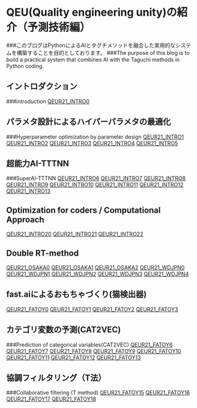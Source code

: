 # QEU(Quality engineering unity)の紹介（予測技術編）

###このブログはPythonによるAIとタグチメソッドを融合した実用的なシステムを構築することを目的としております。
###The purpose of this blog is to build a practical system that combines AI with the Taguchi methods in Python coding.

## イントロダクション
###introduction
[QEUR21_INTRO0](https://yaber1965.github.io/2022-04-02-QEUR21_INTRO0.html)

## パラメタ設計によるハイパーパラメタの最適化
###Hyperparameter optimization by parameter design
[QEUR21_INTRO1](https://yaber1965.github.io/2022-04-03-QEUR21_INTRO1.html)
[QEUR21_INTRO2](https://yaber1965.github.io/2022-04-03-QEUR21_INTRO2.html)
[QEUR21_INTRO3](https://yaber1965.github.io/2022-04-03-QEUR21_INTRO3.html)
[QEUR21_INTRO4](https://yaber1965.github.io/2022-04-03-QEUR21_INTRO4.html)
[QEUR21_INTRO5](https://yaber1965.github.io/2022-04-03-QEUR21_INTRO5.html)

## 超能力AI-TTTNN
###SuperAI-TTTNN
[QEUR21_INTRO6](https://yaber1965.github.io/2022-04-04-QEUR21_INTRO6.html)
[QEUR21_INTRO7](https://yaber1965.github.io/2022-04-04-QEUR21_INTRO7.html)
[QEUR21_INTRO8](https://yaber1965.github.io/2022-04-04-QEUR21_INTRO8.html)
[QEUR21_INTRO9](https://yaber1965.github.io/2022-04-04-QEUR21_INTRO9.html)
[QEUR21_INTRO10](https://yaber1965.github.io/2022-04-04-QEUR21_INTRO10.html)
[QEUR21_INTRO11](https://yaber1965.github.io/2022-04-04-QEUR21_INTRO11.html)
[QEUR21_INTRO12](https://yaber1965.github.io/2022-04-04-QEUR21_INTRO12.html)
[QEUR21_INTRO13](https://yaber1965.github.io/2022-04-04-QEUR21_INTRO13.html)

## Optimization for coders / Computational Approach
[QEUR21_INTRO20](https://yaber1965.github.io/2022-04-05-QEUR21_INTRO20.html)
[QEUR21_INTRO21](https://yaber1965.github.io/2022-04-05-QEUR21_INTRO21.html)
[QEUR21_INTRO22](https://yaber1965.github.io/2022-04-05-QEUR21_INTRO22.html)

## Double RT-method
[QEUR21_OSAKA0](https://yaber1965.github.io/2022-04-05-QEUR21_INTRO30.html)
[QEUR21_OSAKA1](https://yaber1965.github.io/2022-04-05-QEUR21_INTRO31.html)
[QEUR21_OSAKA2](https://yaber1965.github.io/2022-04-05-QEUR21_INTRO32.html)
[QEUR21_WDJPN0](https://yaber1965.github.io/2022-04-06-QEUR21_INTRO34)
[QEUR21_WDJPN1](https://yaber1965.github.io/2022-04-06-QEUR21_INTRO35)
[QEUR21_WDJPN2](https://yaber1965.github.io/2022-04-06-QEUR21_INTRO36)
[QEUR21_WDJPN3](https://yaber1965.github.io/2022-04-06-QEUR21_INTRO37)
[QEUR21_WDJPN4](https://yaber1965.github.io/2022-04-06-QEUR21_INTRO38)

## fast.aiによるおもちゃづくり(猫検出器)
[QEUR21_FATOY0](https://yaber1965.github.io/2022-04-06-QEUR21_INTRO40)
[QEUR21_FATOY1](https://yaber1965.github.io/2022-04-06-QEUR21_INTRO41)
[QEUR21_FATOY2](https://yaber1965.github.io/2022-04-06-QEUR21_INTRO42)
[QEUR21_FATOY3](https://yaber1965.github.io/2022-04-06-QEUR21_INTRO43)

## カテゴリ変数の予測(CAT2VEC)
###Prediction of categorical variables(CAT2VEC)
[QEUR21_FATOY6](https://yaber1965.github.io/2022-04-07-QEUR21_INTRO50)
[QEUR21_FATOY7](https://yaber1965.github.io/2022-04-07-QEUR21_INTRO51)
[QEUR21_FATOY8](https://yaber1965.github.io/2022-04-07-QEUR21_INTRO52)
[QEUR21_FATOY9](https://yaber1965.github.io/2022-04-07-QEUR21_INTRO53)
[QEUR21_FATOY10](https://yaber1965.github.io/2022-04-07-QEUR21_INTRO54)
[QEUR21_FATOY11](https://yaber1965.github.io/2022-04-07-QEUR21_INTRO55)
[QEUR21_FATOY12](https://yaber1965.github.io/2022-04-07-QEUR21_INTRO56)
[QEUR21_FATOY13](https://yaber1965.github.io/2022-04-07-QEUR21_INTRO57)

## 協調フィルタリング（T法）
###Collaborative filtering (T method)
[QEUR21_FATOY15](https://yaber1965.github.io/2022-04-08-QEUR21_INTRO60)
[QEUR21_FATOY16](https://yaber1965.github.io/2022-04-08-QEUR21_INTRO61)
[QEUR21_FATOY17](https://yaber1965.github.io/2022-04-08-QEUR21_INTRO62)
[QEUR21_FATOY18](https://yaber1965.github.io/2022-04-08-QEUR21_INTRO63)


